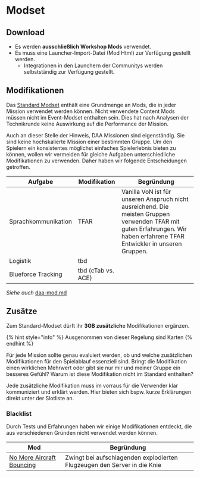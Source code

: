 # Modset

## Download

* Es werden **ausschließlich Workshop Mods** verwendet.
* Es muss eine Launcher-Import-Datei (Mod Html) zur Verfügung gestellt werden.
  * Integrationen in den Launchern der Communitys werden selbstständig zur Verfügung gestellt.

## Modifikationen

Das [Standard Modset](https://www.deutsche-arma-allianz.de/#mods) enthält eine Grundmenge an Mods, die in jeder Mission verwendet werden können. Nicht verwendete Content Mods müssen nicht im Event-Modset enthalten sein. Dies hat nach Analysen der Technikrunde keine Auswirkung auf die Performance der Mission.

Auch an dieser Stelle der Hinweis, DAA Missionen sind eigenständig. Sie sind keine hochskalierte Mission einer bestimmten Gruppe. Um den Spielern ein konsistentes möglichst einfaches Spielerlebnis bieten zu können, wollen wir vermeiden für gleiche Aufgaben unterschiedliche Modifikationen zu verwenden. Daher haben wir folgende Entscheidungen getroffen.

| Aufgabe             | Modifikation       | Begründung                                                                                                                                                                |
| ------------------- | ------------------ | ------------------------------------------------------------------------------------------------------------------------------------------------------------------------- |
| Sprachkommunikation | TFAR               | Vanilla VoN ist für unseren Anspruch nicht ausreichend. Die meisten Gruppen verwenden TFAR mit guten Erfahrungen. Wir haben erfahrene TFAR Entwickler in unseren Gruppen. |
| Logistik            | tbd                |                                                                                                                                                                           |
| Blueforce Tracking  | tbd (cTab vs. ACE) |                                                                                                                                                                           |

_Siehe auch_ [daa-mod.md](../entwicklung/daa-mod.md "mention")

## Zusätze

Zum Standard-Modset dürft ihr **3GB zusätzlich**e Modifikationen ergänzen.

{% hint style="info" %}
Ausgenommen von dieser Regelung sind Karten
{% endhint %}

Für jede Mission sollte genau evaluiert werden, ob und welche zusätzlichen Modifikationen für den Spielablauf essenziell sind. Bringt die Modifikation einen wirklichen Mehrwert oder gibt sie nur mir und meiner Gruppe ein besseres Gefühl? Warum ist diese Modifikation nicht im Standard enthalten?

Jede zusätzliche Modifikation muss im vorraus für die Verwender klar kommuniziert und erklärt werden. Hier bieten sich bspw. kurze Erklärungen direkt unter der Slotliste an.

### Blacklist

Durch Tests und Erfahrungen haben wir einige Modifikationen entdeckt, die aus verschiedenen Gründen nicht verwendet werden können.

| Mod                                                                                                                         | Begründung                                                               |
| --------------------------------------------------------------------------------------------------------------------------- | ------------------------------------------------------------------------ |
| [No More Aircraft Bouncing](https://steamcommunity.com/sharedfiles/filedetails/?id=1770265310\&searchtext=No+more+Aircraft) | Zwingt bei aufschlagenden explodierten Flugzeugen den Server in die Knie |
